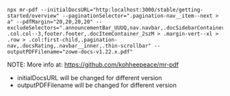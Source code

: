 ```
npx mr-pdf --initialDocsURL="http:localhost:3000/stable/getting-started/overview" --paginationSelector=".pagination-nav__item--next > a" --pdfMargin="20,20,20,20" --excludeSelectors=".announcementBar_UUUQ,nav.navbar,.docSidebarContainer_3pwe,.docMainContainer_2pgU .col.col--3,footer.footer,.docItemContainer_2szM > .margin-vert--xl > .row > .col:first-child,.pagination-nav,.docsRating,.navbar__inner,.thin-scrollbar" --outputPDFFilename="zowe-docs-v1.22.x.pdf"
```

NOTE: More info at: https://github.com/kohheepeace/mr-pdf

- initialDocsURL will be changed for different version
- outputPDFFilename will be changed for different version
